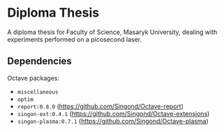 Diploma Thesis
==============
A diploma thesis for Faculty of Science, Masaryk University,
dealing with experiments performed on a picosecond laser.

Dependencies
------------
Octave packages:
  - `miscellaneous`
  - `optim`
  - `report:0.8.0` (<https://github.com/Singond/Octave-report>)
  - `singon-ext:0.4.1` (<https://github.com/Singond/Octave-extensions>)
  - `singon-plasma:0.7.1` (<https://github.com/Singond/Octave-plasma>)

